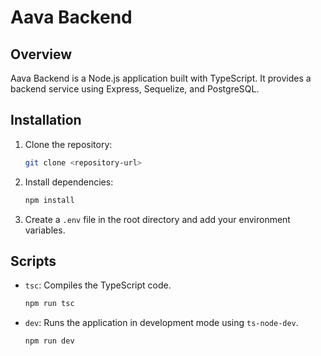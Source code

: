 # Aava Backend

## Overview

Aava Backend is a Node.js application built with TypeScript. It provides a backend service using Express, Sequelize, and PostgreSQL.

## Installation

1. Clone the repository:
    ```sh
    git clone <repository-url>
    ```

2. Install dependencies:
    ```sh
    npm install
    ```

3. Create a `.env` file in the root directory and add your environment variables.

## Scripts

- `tsc`: Compiles the TypeScript code.
    ```sh
    npm run tsc
    ```

- `dev`: Runs the application in development mode using `ts-node-dev`.
    ```sh
    npm run dev
    ```
